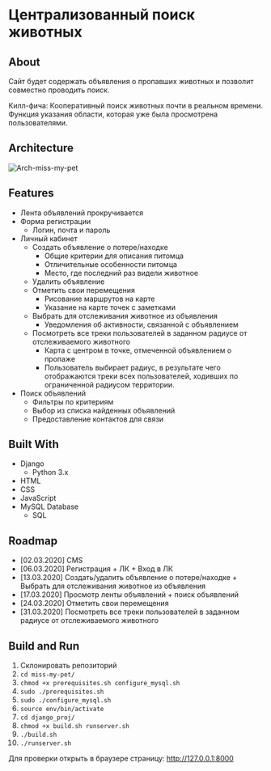 # Централизованный поиск животных

## About

Сайт будет содержать объявления о пропавших животных и позволит совместно проводить поиск.

Килл-фича: Кооперативный поиск животных почти в реальном времени. Функция указания области, которая уже была просмотрена пользователями.

## Architecture

![Arch-miss-my-pet](https://user-images.githubusercontent.com/38362768/108393947-385e6980-7225-11eb-973a-e909aae8f22f.png)

## Features

- Лента объявлений прокручивается
- Форма регистрации
  - Логин, почта и пароль
- Личный кабинет
  - Создать объявление о потере/находке
    - Общие критерии для описания питомца
    - Отличительные особенности питомца
    - Место, где последний раз видели животное
  - Удалить объявление
  - Отметить свои перемещения
    - Рисование маршрутов на карте
    - Указание на карте точек с заметками
  - Выбрать для отслеживания животное из объявления
    - Уведомления об активности, связанной с объявлением
  - Посмотреть все треки пользователей в заданном радиусе от отслеживаемого животного
    - Карта с центром в точке, отмеченной объявлением о пропаже
    - Пользователь выбирает радиус, в результате чего отображаются треки всех пользователей, ходивших по ограниченной радиусом территории.
- Поиск объявлений
  - Фильтры по критериям
  - Выбор из списка найденных объявлений
  - Предоставление контактов для связи

## Built With

- Django
  - Python 3.x
- HTML
- CSS
- JavaScript
- MySQL Database
  - SQL

## Roadmap

- [02.03.2020] CMS
- [06.03.2020] Регистрация + ЛК + Вход в ЛК
- [13.03.2020] Создать/удалить объявление о потере/находке + Выбрать для отслеживания животное из объявления
- [17.03.2020] Просмотр ленты объявлений + поиск объявлений
- [24.03.2020] Отметить свои перемещения
- [31.03.2020] Посмотреть все треки пользователей в заданном радиусе от отслеживаемого животного

## Build and Run

1. Склонировать репозиторий
2. ```cd miss-my-pet/```
3. ```chmod +x prerequisites.sh configure_mysql.sh```
4. ```sudo ./prerequisites.sh```
5. ```sudo ./configure_mysql.sh```
6. ```source env/bin/activate```
7. ```cd django_proj/```
8. ```chmod +x build.sh runserver.sh```
9. ```./build.sh```
10. ```./runserver.sh```

Для проверки открыть в браузере страницу: http://127.0.0.1:8000
